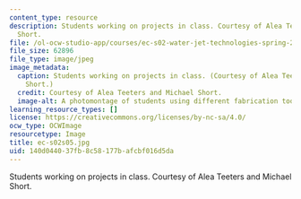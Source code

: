 ```yaml
---
content_type: resource
description: Students working on projects in class. Courtesy of Alea Teeters and Michael
  Short.
file: /ol-ocw-studio-app/courses/ec-s02-water-jet-technologies-spring-2005/140d044037fb8c58177bafcbf016d5da_ec-s02s05.jpg
file_size: 62896
file_type: image/jpeg
image_metadata:
  caption: Students working on projects in class. (Courtesy of Alea Teeters and Michael
    Short.)
  credit: Courtesy of Alea Teeters and Michael Short.
  image-alt: A photomontage of students using different fabrication tools.
learning_resource_types: []
license: https://creativecommons.org/licenses/by-nc-sa/4.0/
ocw_type: OCWImage
resourcetype: Image
title: ec-s02s05.jpg
uid: 140d0440-37fb-8c58-177b-afcbf016d5da
---
```

Students working on projects in class. Courtesy of Alea Teeters and Michael Short.